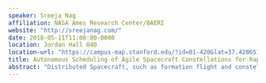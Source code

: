 ```yaml
---
speaker: Sreeja Nag
affiliation: NASA Ames Research Center/BAERI
website: "http://sreejanag.com/"
date: 2018-05-11T11:00:00-0000
location: Jordan Hall 040
location-url: "https://campus-map.stanford.edu/?id=01-420&lat=37.42865133749201&lng=-122.17121865473717&zoom=17"
title: Autonomous Scheduling of Agile Spacecraft Constellations for Rapid Response Imaging
abstract: "Distributed Spacecraft, such as formation flight and constellations, are being recognized as important Earth Observation solutions to increase measurement samples over multiple spatio-temporal-angular vantage points. Small spacecraft have the capability to host imager payloads and can slew to capture images within short notice, given the precise attitude control systems emerging in the commercial market. When combined with appropriate software, this can significantly increase response rate, revisit time and coverage. We have demonstrated a ground-based, algorithmic framework that combines orbital mechanics, attitude control and scheduling optimization to plan the time-varying, full-body orientation of agile, small spacecraft in a constellation, such that they maximize observations for given imaging requirements and spacecraft specifications. Running the algorithm onboard will enable the constellation to make time-sensitive, measurement decisions autonomously. Upcoming technologies such as inter-satellite links, onboard processing of images for intelligent decision making and onboard orbit prediction will be leveraged for reaching consensus and coordinated execution among multiple spacecraft."
---
```

